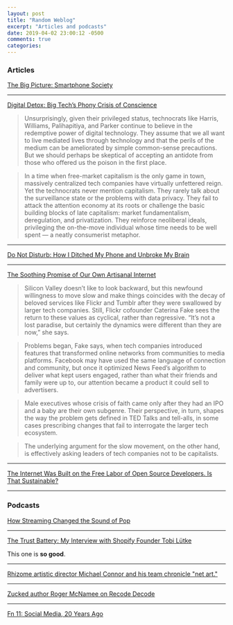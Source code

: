 ```yaml
---
layout: post
title: "Random Weblog"
excerpt: "Articles and podcasts"
date: 2019-04-02 23:00:12 -0500
comments: true
categories: 
---
```


### Articles

[The Big Picture: Smartphone Society](https://www.bostonglobe.com/news/bigpicture/2019/02/13/smartphone-culture/GxAOC7WjTtyc8LZhs5idrN/story.html)

---

[Digital Detox: Big Tech’s Phony Crisis of Conscience](https://lareviewofbooks.org/article/digital-detox-big-techs-phony-crisis-of-conscience)

>Unsurprisingly, given their privileged status, technocrats like Harris, Williams, Palihapitiya, and Parker continue to believe in the redemptive power of digital technology. They assume that we all want to live mediated lives through technology and that the perils of the medium can be ameliorated by simple common-sense precautions. But we should perhaps be skeptical of accepting an antidote from those who offered us the poison in the first place.

>In a time when free-market capitalism is the only game in town, massively centralized tech companies have virtually unfettered reign. Yet the technocrats never mention capitalism. They rarely talk about the surveillance state or the problems with data privacy. They fail to attack the attention economy at its roots or challenge the basic building blocks of late capitalism: market fundamentalism, deregulation, and privatization. They reinforce neoliberal ideals, privileging the on-the-move individual whose time needs to be well spent — a neatly consumerist metaphor.

---

[Do Not Disturb: How I Ditched My Phone and Unbroke My Brain](https://www.nytimes.com/2019/02/23/business/cell-phone-addiction.html)

---

[The Soothing Promise of Our Own Artisanal Internet](https://www.wired.com/story/soothing-promise-our-own-artisanal-internet/)

>Silicon Valley doesn’t like to look backward, but this newfound willingness to move slow and make things coincides with the decay of beloved services like Flickr and Tumblr after they were swallowed by larger tech companies. Still, Flickr cofounder Caterina Fake sees the return to these values as cyclical, rather than regressive. “It’s not a lost paradise, but certainly the dynamics were different than they are now,” she says.

>Problems began, Fake says, when tech companies introduced features that transformed online networks from communities to media platforms. Facebook may have used the same language of connection and community, but once it optimized News Feed’s algorithm to deliver what kept users engaged, rather than what their friends and family were up to, our attention became a product it could sell to advertisers.

>Male executives whose crisis of faith came only after they had an IPO and a baby are their own subgenre. Their perspective, in turn, shapes the way the problem gets defined in TED Talks and tell-alls, in some cases prescribing changes that fail to interrogate the larger tech ecosystem.

>The underlying argument for the slow movement, on the other hand, is effectively asking leaders of tech companies not to be capitalists.

---

[The Internet Was Built on the Free Labor of Open Source Developers. Is That Sustainable?](https://motherboard.vice.com/en_us/article/43zak3/the-internet-was-built-on-the-free-labor-of-open-source-developers-is-that-sustainable)

---

### Podcasts

[How Streaming Changed the Sound of Pop](http://www.switchedonpop.com/how-streaming-changed-the-sound-of-pop/)

---

[The Trust Battery: My Interview with Shopify Founder Tobi Lütke](https://fs.blog/tobi-lutke/)

This one is **so good**.

---

[Rhizome artistic director Michael Connor and his team chronicle "net art."](https://www.recode.net/podcasts/2019/2/25/18236624/net-art-rhizome-michael-connor-new-museum-art-happens-here-kara-swisher-recode-decode-podcast)

---

[Zucked author Roger McNamee on Recode Decode](https://www.recode.net/podcasts/2019/2/11/18220779/zucked-book-roger-mcnamee-decode-kara-swisher-podcast-mark-zuckerberg-facebook-fb-sheryl-sandberg)

---

[Fn 11: Social Media, 20 Years Ago](https://glitch.com/culture/function-episode-11/)
